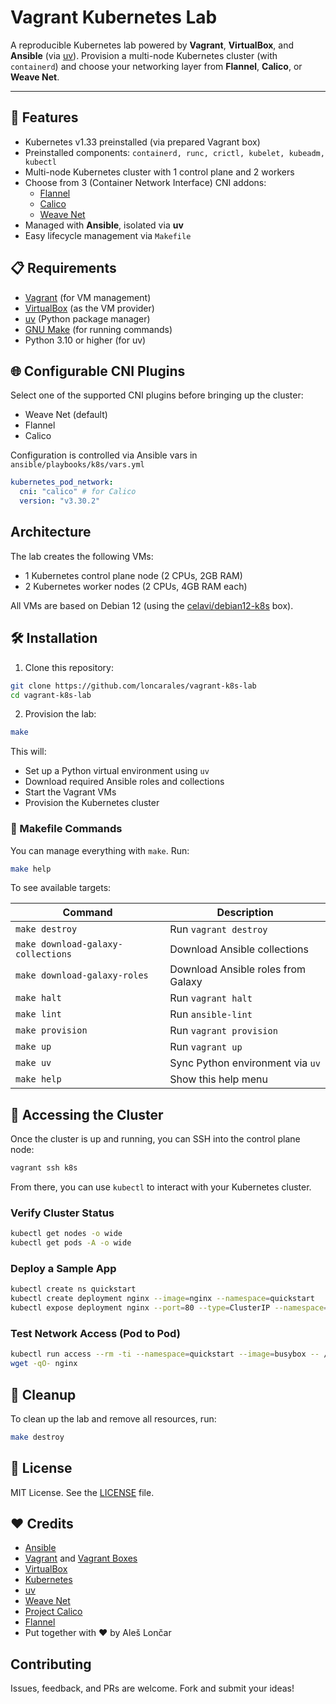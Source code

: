 # Vagrant Kubernetes Lab

A reproducible Kubernetes lab powered by **Vagrant**, **VirtualBox**, and **Ansible** (via [uv](https://github.com/astral-sh/uv)).
Provision a multi-node Kubernetes cluster (with `containerd`) and choose your networking layer from **Flannel**, **Calico**, or **Weave Net**.

---

## 🧪 Features

- Kubernetes v1.33 preinstalled (via prepared Vagrant box)
- Preinstalled components: `containerd, runc, crictl, kubelet, kubeadm, kubectl`
- Multi-node Kubernetes cluster with 1 control plane and 2 workers
- Choose from 3 (Container Network Interface) CNI addons:
  - [Flannel](https://github.com/flannel-io/flannel)
  - [Calico](https://www.tigera.io/project-calico/)
  - [Weave Net](https://rajch.github.io/weave/)
- Managed with **Ansible**, isolated via **uv**
- Easy lifecycle management via `Makefile`

## 📋 Requirements

- [Vagrant](https://www.vagrantup.com/) (for VM management)
- [VirtualBox](https://www.virtualbox.org/) (as the VM provider)
- [uv](https://github.com/astral-sh/uv) (Python package manager)
- [GNU Make](https://www.gnu.org/software/make/) (for running commands)
- Python 3.10 or higher (for uv)

## 🌐 Configurable CNI Plugins

Select one of the supported CNI plugins before bringing up the cluster:

- Weave Net (default)
- Flannel
- Calico

Configuration is controlled via Ansible vars in `ansible/playbooks/k8s/vars.yml`

```yaml
kubernetes_pod_network:
  cni: "calico" # for Calico
  version: "v3.30.2"
```

## Architecture

The lab creates the following VMs:
- 1 Kubernetes control plane node (2 CPUs, 2GB RAM)
- 2 Kubernetes worker nodes (2 CPUs, 4GB RAM each)

All VMs are based on Debian 12 (using the [celavi/debian12-k8s](https://portal.cloud.hashicorp.com/vagrant/discover/celavi/debian12-k8s) box).


## 🛠️ Installation

1. Clone this repository:

```bash
git clone https://github.com/loncarales/vagrant-k8s-lab
cd vagrant-k8s-lab
 ```

2. Provision the lab:

```bash
make
```

This will:
- Set up a Python virtual environment using `uv`
- Download required Ansible roles and collections
- Start the Vagrant VMs
- Provision the Kubernetes cluster

### 🧰 Makefile Commands

You can manage everything with `make`. Run:

```bash
make help
```

To see available targets:

| Command                            | Description                        |
| ---------------------------------- | ---------------------------------- |
| `make destroy`                     | Run `vagrant destroy`              |
| `make download-galaxy-collections` | Download Ansible collections       |
| `make download-galaxy-roles`       | Download Ansible roles from Galaxy |
| `make halt`                        | Run `vagrant halt`                 |
| `make lint`                        | Run `ansible-lint`                 |
| `make provision`                   | Run `vagrant provision`            |
| `make up`                          | Run `vagrant up`                   |
| `make uv`                          | Sync Python environment via `uv`   |
| `make help`                        | Show this help menu                |


## 🚀 Accessing the Cluster

Once the cluster is up and running, you can SSH into the control plane node:

```bash
vagrant ssh k8s
```

From there, you can use `kubectl` to interact with your Kubernetes cluster.

### Verify Cluster Status

```bash
kubectl get nodes -o wide
kubectl get pods -A -o wide
```

### Deploy a Sample App

```bash
kubectl create ns quickstart
kubectl create deployment nginx --image=nginx --namespace=quickstart
kubectl expose deployment nginx --port=80 --type=ClusterIP --namespace=quickstart
```

### Test Network Access (Pod to Pod)

```bash
kubectl run access --rm -ti --namespace=quickstart --image=busybox -- /bin/sh
wget -qO- nginx
```

## 🧼 Cleanup

To clean up the lab and remove all resources, run:

```bash
make destroy
```


## 🧾 License

MIT License. See the [LICENSE](LICENSE) file.


## ❤️ Credits

- [Ansible](https://docs.ansible.com/)
- [Vagrant](https://developer.hashicorp.com/vagrant) and [Vagrant Boxes](https://portal.cloud.hashicorp.com/vagrant/discover)
- [VirtualBox](https://www.virtualbox.org/)
- [Kubernetes](https://kubernetes.io/)
- [uv](https://docs.astral.sh/uv/)
- [Weave Net](https://rajch.github.io/weave/)
- [Project Calico](https://www.tigera.io/project-calico/)
- [Flannel](https://github.com/flannel-io/flannel)
- Put together with ❤️ by Aleš Lončar

## Contributing

Issues, feedback, and PRs are welcome. Fork and submit your ideas!
